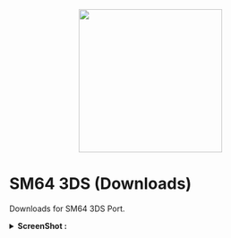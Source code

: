 <div align="center"><a href="https://github.com/Ghost0159/sm64_3ds-downloads"><img src="https://raw.githubusercontent.com/Ghost0159/sm64_3ds-downloads/master/rsc/sm64.jpg" height="256px"></a></div>

# SM64 3DS (Downloads)
Downloads for SM64 3DS Port.

<details><summary><B>ScreenShot :</B></summary>
<div><a href="https://raw.githubusercontent.com/Ghost0159/sm64_3ds-downloads/master/rsc/Screen-HD2.jpg"><img src="https://raw.githubusercontent.com/Ghost0159/sm64_3ds-downloads/master/rsc/Screen-HD2.jpg" height="300px"></a></div></details>
